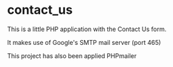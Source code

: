 # contact_us
This is a little PHP application with the Contact Us form.

It makes use of Google's SMTP mail server (port 465)

This project has also been applied PHPmailer
